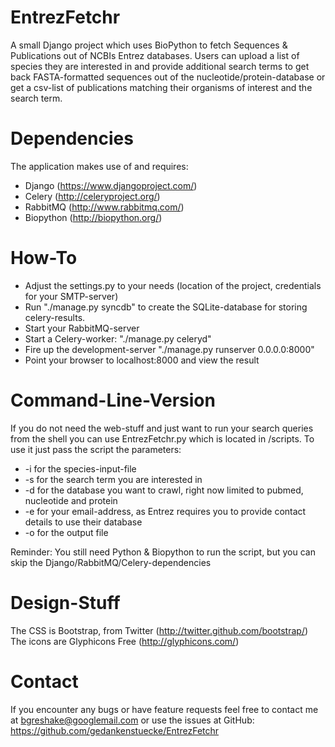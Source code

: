 EntrezFetchr
============

A small Django project which uses BioPython to fetch Sequences &amp; Publications out of NCBIs Entrez databases.
Users can upload a list of species they are interested in and provide additional search terms to get back FASTA-formatted sequences out of the nucleotide/protein-database or get a csv-list of publications matching their organisms of interest and the search term. 

Dependencies
============
The application makes use of and requires:
* Django (https://www.djangoproject.com/)
* Celery (http://celeryproject.org/)
* RabbitMQ (http://www.rabbitmq.com/)
* Biopython (http://biopython.org/)

How-To
======
* Adjust the settings.py to your needs (location of the project, credentials for your SMTP-server)
* Run "./manage.py syncdb" to create the SQLite-database for storing celery-results.
* Start your RabbitMQ-server
* Start a Celery-worker: "./manage.py celeryd"
* Fire up the development-server "./manage.py runserver 0.0.0.0:8000"
* Point your browser to localhost:8000 and view the result

Command-Line-Version
====================
If you do not need the web-stuff and just want to run your search queries from the shell you can use EntrezFetchr.py which is located in /scripts. To use it just pass the script the parameters:
* -i for the species-input-file 
* -s for the search term you are interested in
* -d for the database you want to crawl, right now limited to pubmed, nucleotide and protein
* -e for your email-address, as Entrez requires you to provide contact details to use their database
* -o for the output file

Reminder: You still need Python & Biopython to run the script, but you can skip the Django/RabbitMQ/Celery-dependencies

Design-Stuff
============
The CSS is Bootstrap, from Twitter (http://twitter.github.com/bootstrap/)
The icons are Glyphicons Free (http://glyphicons.com/) 

Contact
=======
If you encounter any bugs or have feature requests feel free to contact me at bgreshake@googlemail.com or use the issues at GitHub: https://github.com/gedankenstuecke/EntrezFetchr
